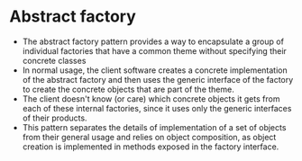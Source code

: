 # Abstract factory 

- The abstract factory pattern provides a way to encapsulate a group of individual factories that have a common theme without specifying their concrete classes
- In normal usage, the client software creates a concrete implementation of the abstract factory and then uses the generic interface of the factory to create the concrete objects that are part of the theme.
- The client doesn't know (or care) which concrete objects it gets from each of these internal factories, since it uses only the generic interfaces of their products.
- This pattern separates the details of implementation of a set of objects from their general usage and relies on object composition, as object creation is implemented in methods exposed in the factory interface.
